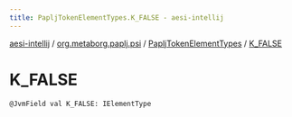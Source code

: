 ```yaml
---
title: PapljTokenElementTypes.K_FALSE - aesi-intellij
---
```


[aesi-intellij](../../index.html) / [org.metaborg.paplj.psi](../index.html) / [PapljTokenElementTypes](index.html) / [K_FALSE](.)

# K_FALSE

`@JvmField val K_FALSE: IElementType`